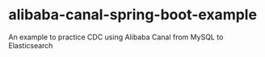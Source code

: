 # alibaba-canal-spring-boot-example
An example to practice CDC using Alibaba Canal from MySQL to Elasticsearch 
